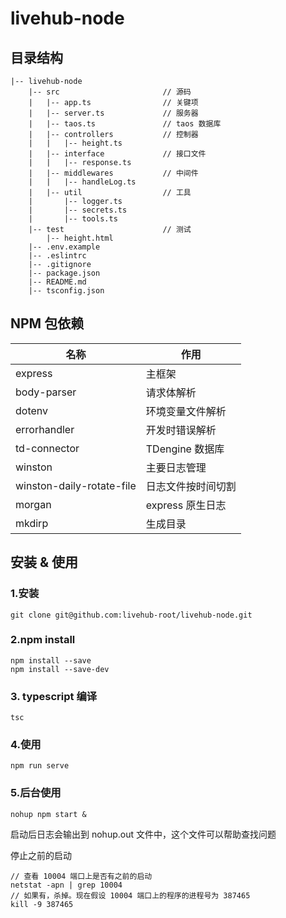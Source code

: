 # livehub-node

## 目录结构
```
|-- livehub-node
    |-- src                       // 源码
    |   |-- app.ts                // 关键项
    |   |-- server.ts             // 服务器
    |   |-- taos.ts               // taos 数据库
    |   |-- controllers           // 控制器
    |   |   |-- height.ts
    |   |-- interface             // 接口文件
    |   |   |-- response.ts
    |   |-- middlewares           // 中间件
    |   |   |-- handleLog.ts
    |   |-- util                  // 工具
    |       |-- logger.ts
    |       |-- secrets.ts
    |       |-- tools.ts
    |-- test                      // 测试
        |-- height.html
    |-- .env.example
    |-- .eslintrc
    |-- .gitignore
    |-- package.json
    |-- README.md
    |-- tsconfig.json
```

## NPM 包依赖
|名称|作用|
|-|-|
|express|主框架|
|body-parser|请求体解析|
|dotenv|环境变量文件解析|
|errorhandler|开发时错误解析|
|td-connector|TDengine 数据库|
|winston|主要日志管理|
|winston-daily-rotate-file|日志文件按时间切割|
|morgan|express 原生日志|
|mkdirp|生成目录|

## 安装 & 使用

### 1.安装
```
git clone git@github.com:livehub-root/livehub-node.git
```

### 2.npm install
```
npm install --save
npm install --save-dev
```

### 3. typescript 编译
```
tsc
```

### 4.使用
```
npm run serve
```

### 5.后台使用
```
nohup npm start &
```
启动后日志会输出到 nohup.out 文件中，这个文件可以帮助查找问题

停止之前的启动
```
// 查看 10004 端口上是否有之前的启动
netstat -apn | grep 10004
// 如果有，杀掉。现在假设 10004 端口上的程序的进程号为 387465
kill -9 387465
```
